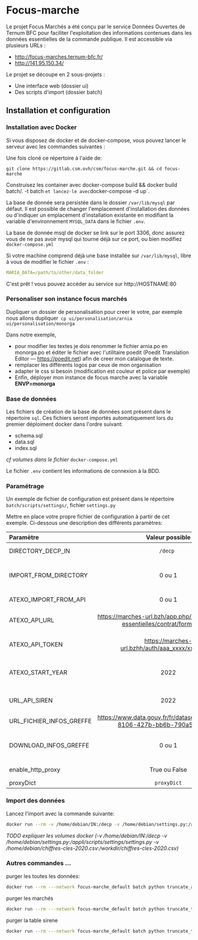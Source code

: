 # Focus-marche
Le projet Focus Marchés a été conçu par le service Données Ouvertes de Ternum BFC pour faciliter l'exploitation des informations contenues dans les données essentielles de la commande publique.
Il est accessible via plusieurs URLs :
- http://focus-marches.ternum-bfc.fr/
- http://141.95.150.34/

Le projet se découpe en 2 sous-projets :
- Une interface web (dossier ui)
- Des scripts d'import (dossier batch)

## Installation et configuration


### Installation avec Docker

Si vous disposez de docker et de docker-compose, vous pouvez lancer le serveur avec les commandes suivantes :

Une fois cloné ce répertoire à l'aide de:

    git clone https://gitlab.csm.ovh/csm/focus-marche.git && cd focus-marche

Construisez les container avec docker-compose build && docker build batch/. -t batch ` et lancez-le avec `docker-compose -d up`.

La base de donnée sera persistée dans le dossier `/var/lib/mysql` par défaut. Il est possible  de changer l'emplacement d'installation des données ou d'indiquer un emplacement d'installation existante en modifiant la variable d'environnement `MYSQL_DATA` dans le fichier `.env`.

La base de donnée msql de docker se link sur le port 3306, donc assurez vous de ne pas avoir mysql qui tourne déjà sur ce port, ou bien modifiez `docker-compose.yml`

Si votre machine comprend déjà une base installée sur `/var/lib/mysql`, libre à vous de modifier le fichier `.env` :
```yml
MARIA_DATA=/path/to/other/data_folder
```

C'est prêt ! vous pouvez accéder au service sur http://HOSTNAME:80


### Personaliser son instance focus marchés
Dupliquer un dossier de personalisation pour creer le votre, par exemple nous allons dupliquer` cp ui/personalisation/arnia  ui/personalisation/monorga`

Dans notre exemple, 
- pour modifier les textes je dois renommer le fichier arnia.po en monorga.po et éditer le fichier avec l'utilitaire poedit (Poedit Translation Editor — https://poedit.net) afin de creer mon catalogue de texte.
- remplacer les différents logos par ceux de mon organisation
- adapter le css si besoin (modification est couleur et police par exemple)
- Enfin, déployer mon instance de focus marche avec la variable **ENVP=monorga**




### Base de données

Les fichiers de création de la base de données sont présent dans le répertoire `sql`. Ces fichiers seront importés automatiquement lors du premier déploiment docker dans l'ordre suivant:
- schema.sql
- data.sql
- index.sql

_cf volumes dans le fichier_ `docker-compose.yml`

Le fichier `.env` contient les informations de connexion à la BDD.


### Paramétrage
Un exemple de fichier de configuration est présent dans le répertoire `batch/scripts/settings/`, fichier `settings.py`

Mettre en place votre propre fichier de configuration à partir de cet exemple. Ci-dessous une description des différents paramètres:

| Paramètre| Valeur possible | Description |
| :-------------|:------------:| :-----|
| DIRECTORY_DECP_IN | ``/decp ``|  Répertoire des fichiers decps à importer  |
| IMPORT_FROM_DIRECTORY |0 ou 1| Active ou non l'import des fichiers decp présent dans  le repertoire DIRECTORY_DECP_IN|
| ATEXO_IMPORT_FROM_API | 0 ou 1 |   Active ou non l'import des marchés depuis l'api Atexo |
| ATEXO_API_URL | https://marches-url.bzh/app.php/api/v1/donnees-essentielles/contrat/format-pivot  |Url de l'API atexo à utliser lors des imports,  ,obligatoire si ATEXO_IMPORT_FROM_API=1 |
| ATEXO_API_TOKEN |https://marches-url.bzhh/auth/aaa_xxxx/xxxxxxxxx|    Url d'obtention d'un token pour l'API atexo ,,obligatoire si ATEXO_IMPORT_FROM_API=1 |
| ATEXO_START_YEAR |2022|  Première année à importer, utilisé en cas d'import avec l'api Atexo, ,obligatoire si ATEXO_IMPORT_FROM_API=1 |
| URL_API_SIREN |2022|  Première année à importer, ,obligatoire si ATEXO_IMPORT_FROM_API=1 |
| URL_FICHIER_INFOS_GREFFE |https://www.data.gouv.fr/fr/datasets/r/8d5774e7-8106-427b-bb6b-790a59d272bd| URL de téléchargement du dataset info greffe |
| DOWNLOAD_INFOS_GREFFE | 0 ou 1| Active ou non le téléchargement du fichier info greffe, si 0 alors le fichier info greffe doit déja étre pésent|
| enable_http_proxy | True ou False         | Active ou non l'utilisation d'un proxy http  |
| proxyDict | ```proxyDict```|   Parémétrage du proxy http |

### Import des données
Lancez l'import avec la commande suivante:
```bash
docker run --rm -v /home/debian/IN:/decp -v /home/debian/settings.py:/appli/scripts/settings/settings.py -v /home/debian/chiffres-cles-2020.csv:/workdir/chiffres-cles-2020.csv --network focus-marche_default batch
```

_TODO expliquer les volumes docker (-v /home/debian/IN:/decp -v /home/debian/settings.py:/appli/scripts/settings/settings.py -v /home/debian/chiffres-cles-2020.csv:/workdir/chiffres-cles-2020.csv)_


### Autres commandes ...

purger les toutes les données:
```bash
docker run --rm ---network focus-marche_default batch python truncate_all.py
```

purger les marchés
```bash
docker run --rm ---network focus-marche_default batch python truncate_table_marche.py
```

purger la table sirene
```bash
docker run --rm ---network focus-marche_default batch python truncate_table_marche.py_sirene.py
```
